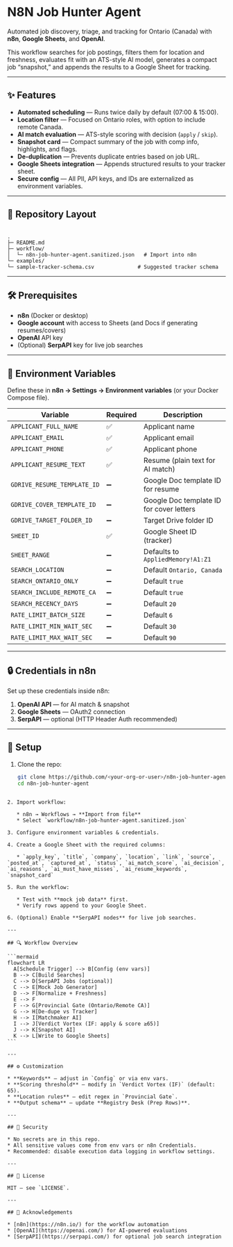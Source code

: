 # N8N Job Hunter Agent

Automated job discovery, triage, and tracking for Ontario (Canada) with **n8n**, **Google Sheets**, and **OpenAI**.  

This workflow searches for job postings, filters them for location and freshness, evaluates fit with an ATS-style AI model, generates a compact job “snapshot,” and appends the results to a Google Sheet for tracking.

---

## ✨ Features

- **Automated scheduling** — Runs twice daily by default (07:00 & 15:00).
- **Location filter** — Focused on Ontario roles, with option to include remote Canada.
- **AI match evaluation** — ATS-style scoring with decision (`apply` / `skip`).
- **Snapshot card** — Compact summary of the job with comp info, highlights, and flags.
- **De-duplication** — Prevents duplicate entries based on job URL.
- **Google Sheets integration** — Appends structured results to your tracker sheet.
- **Secure config** — All PII, API keys, and IDs are externalized as environment variables.

---

## 📂 Repository Layout

```

.
├─ README.md
├─ workflow/
│  └─ n8n-job-hunter-agent.sanitized.json   # Import into n8n
└─ examples/
└─ sample-tracker-schema.csv              # Suggested tracker schema

````

---

## 🛠 Prerequisites

- **n8n** (Docker or desktop)
- **Google account** with access to Sheets (and Docs if generating resumes/covers)
- **OpenAI** API key
- (Optional) **SerpAPI** key for live job searches

---

## 🔑 Environment Variables

Define these in **n8n → Settings → Environment variables** (or your Docker Compose file).

| Variable | Required | Description |
|----------|----------|-------------|
| `APPLICANT_FULL_NAME` | ✅ | Applicant name |
| `APPLICANT_EMAIL` | ✅ | Applicant email |
| `APPLICANT_PHONE` | ✅ | Applicant phone |
| `APPLICANT_RESUME_TEXT` | ✅ | Resume (plain text for AI match) |
| `GDRIVE_RESUME_TEMPLATE_ID` | ➖ | Google Doc template ID for resume |
| `GDRIVE_COVER_TEMPLATE_ID` | ➖ | Google Doc template ID for cover letters |
| `GDRIVE_TARGET_FOLDER_ID` | ➖ | Target Drive folder ID |
| `SHEET_ID` | ✅ | Google Sheet ID (tracker) |
| `SHEET_RANGE` | ➖ | Defaults to `AppliedMemory!A1:Z1` |
| `SEARCH_LOCATION` | ➖ | Default `Ontario, Canada` |
| `SEARCH_ONTARIO_ONLY` | ➖ | Default `true` |
| `SEARCH_INCLUDE_REMOTE_CA` | ➖ | Default `true` |
| `SEARCH_RECENCY_DAYS` | ➖ | Default `20` |
| `RATE_LIMIT_BATCH_SIZE` | ➖ | Default `6` |
| `RATE_LIMIT_MIN_WAIT_SEC` | ➖ | Default `30` |
| `RATE_LIMIT_MAX_WAIT_SEC` | ➖ | Default `90` |

---

## 🔒 Credentials in n8n

Set up these credentials inside n8n:

1. **OpenAI API** — for AI match & snapshot
2. **Google Sheets** — OAuth2 connection
3. **SerpAPI** — optional (HTTP Header Auth recommended)

---

## 🚀 Setup

1. Clone the repo:
   ```bash
   git clone https://github.com/<your-org-or-user>/n8n-job-hunter-agent.git
   cd n8n-job-hunter-agent
````

2. Import workflow:

   * n8n → Workflows → **Import from file**
   * Select `workflow/n8n-job-hunter-agent.sanitized.json`

3. Configure environment variables & credentials.

4. Create a Google Sheet with the required columns:

   * `apply_key`, `title`, `company`, `location`, `link`, `source`, `posted_at`, `captured_at`, `status`, `ai_match_score`, `ai_decision`, `ai_reasons`, `ai_must_have_misses`, `ai_resume_keywords`, `snapshot_card`

5. Run the workflow:

   * Test with **mock job data** first.
   * Verify rows append to your Google Sheet.

6. (Optional) Enable **SerpAPI nodes** for live job searches.

---

## 🔍 Workflow Overview

```mermaid
flowchart LR
  A[Schedule Trigger] --> B[Config (env vars)]
  B --> C[Build Searches]
  C --> D[SerpAPI Jobs (optional)]
  C --> E[Mock Job Generator]
  D --> F[Normalize + Freshness]
  E --> F
  F --> G[Provincial Gate (Ontario/Remote CA)]
  G --> H[De-dupe vs Tracker]
  H --> I[Matchmaker AI]
  I --> J[Verdict Vortex (IF: apply & score ≥65)]
  J --> K[Snapshot AI]
  K --> L[Write to Google Sheets]
```

---

## ⚙️ Customization

* **Keywords** — adjust in `Config` or via env vars.
* **Scoring threshold** — modify in `Verdict Vortex (IF)` (default: 65).
* **Location rules** — edit regex in `Provincial Gate`.
* **Output schema** — update **Registry Desk (Prep Rows)**.

---

## 🔐 Security

* No secrets are in this repo.
* All sensitive values come from env vars or n8n Credentials.
* Recommended: disable execution data logging in workflow settings.

---

## 📝 License

MIT — see `LICENSE`.

---

## 🙏 Acknowledgements

* [n8n](https://n8n.io/) for the workflow automation
* [OpenAI](https://openai.com/) for AI-powered evaluations
* [SerpAPI](https://serpapi.com/) for optional job search integration
